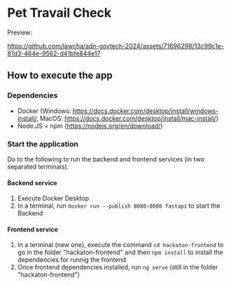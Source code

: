 # Pet Travail Check
Preview:

https://github.com/lawcha/adn-govtech-2024/assets/71696298/13c99c1e-81d3-464e-9562-d41bfe844e17

## How to execute the app
### Dependencies
 - Docker (Windows: https://docs.docker.com/desktop/install/windows-install/, MacOS: https://docs.docker.com/desktop/install/mac-install/)
 - Node.JS + npm (https://nodejs.org/en/download/)
### Start the application
Do to the following to run the backend and frontend services (in two separated terminals).
#### Backend service
1. Execute Docker Desktop
2. In a terminal, run `docker run --publish 8080:8080 fastapi` to start the Backend
#### Frontend service
1. In a terminal (new one), execute the command `cd hackaton-frontend` to go in the folder "hackaton-frontend" and then `npm install` to install the dependencies for runnig the frontend
2. Once frontend dependencies installed, run `ng serve` (still in the folder "hackaton-frontend")
